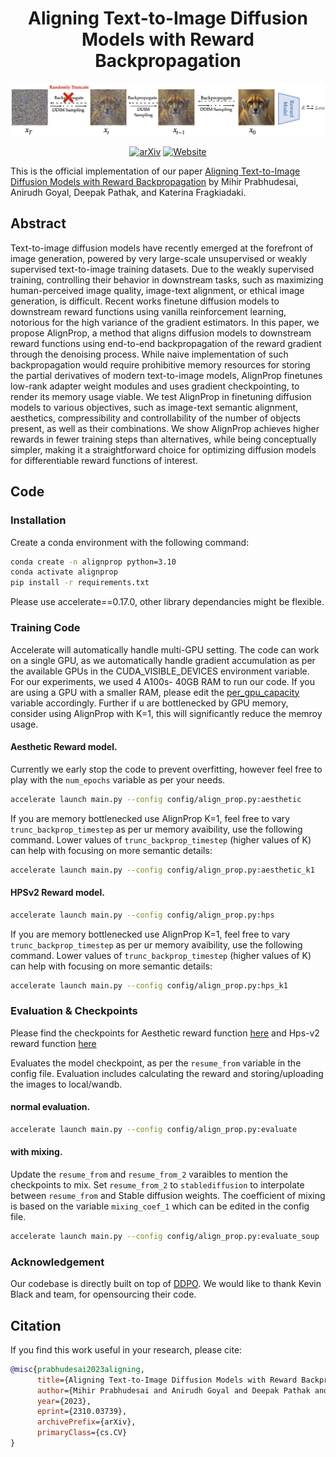 <div align="center">

<!-- TITLE -->
# **Aligning Text-to-Image Diffusion Models with Reward Backpropagation**
![AlignProp](assets/method.png)

[![arXiv](https://img.shields.io/badge/cs.LG-arXiv:2310.03739-b31b1b.svg)](https://arxiv.org/abs/2310.03739)
[![Website](https://img.shields.io/badge/🌎-Website-blue.svg)](http://align-prop.github.io)
</div>

This is the official implementation of our paper [Aligning Text-to-Image Diffusion Models with Reward Backpropagation](https://arxiv.org/abs/2310.03739) by Mihir Prabhudesai, Anirudh Goyal, Deepak Pathak, and Katerina Fragkiadaki.


<!-- DESCRIPTION -->
## Abstract
Text-to-image diffusion models have recently emerged at the forefront of image generation, powered by very large-scale unsupervised or weakly supervised text-to-image training datasets.  Due to the weakly supervised   training,  controlling  their behavior in downstream tasks, such as maximizing human-perceived image quality,  image-text alignment, or ethical image generation, is difficult. Recent works finetune diffusion models to downstream reward functions using vanilla reinforcement learning, notorious for the high variance of the gradient estimators. In this paper, we propose AlignProp, a method that aligns diffusion models to downstream reward functions using end-to-end backpropagation of the reward gradient through the denoising process. While naive implementation of such backpropagation would require prohibitive memory resources for storing the partial derivatives of modern text-to-image models, AlignProp finetunes low-rank adapter weight modules and uses gradient checkpointing, to render its memory usage viable. We test AlignProp in finetuning diffusion models to various objectives, such as image-text semantic alignment, aesthetics, compressibility and controllability of the number of objects present, as well as their combinations.  We show AlignProp  achieves higher rewards in fewer training steps than alternatives, while being conceptually simpler, making it a straightforward choice for optimizing diffusion models for differentiable reward functions of interest.

## Code

### Installation 
Create a conda environment with the following command:
```bash
conda create -n alignprop python=3.10
conda activate alignprop
pip install -r requirements.txt
```
Please use accelerate==0.17.0, other library dependancies might be flexible.

### Training Code

Accelerate will automatically handle multi-GPU setting. 
The code can work on a single GPU, as we automatically handle gradient accumulation as per the available GPUs in the CUDA_VISIBLE_DEVICES environment variable.
For our experiments, we used 4 A100s- 40GB RAM to run our code. If you are using a GPU with a smaller RAM, please edit the [per_gpu_capacity](https://github.com/mihirp1998/DiffAlign/blob/ac0ae6afddad15187bc65727cb151d43cc822ea7/config/align_prop.py#L161) variable accordingly. Further if u are bottlenecked by GPU memory, consider using AlignProp with K=1, this will significantly reduce the memroy usage. 

#### Aesthetic Reward model.
Currently we early stop the code to prevent overfitting, however feel free to play with the `num_epochs` variable as per your needs.

```bash
accelerate launch main.py --config config/align_prop.py:aesthetic
```

If you are memory bottlenecked use AlignProp K=1, feel free to vary `trunc_backprop_timestep` as per ur memory avaibility, use the following command. Lower values of `trunc_backprop_timestep` (higher values of K) can help with focusing on more semantic details:


```bash
accelerate launch main.py --config config/align_prop.py:aesthetic_k1
```

#### HPSv2 Reward model.

```bash
accelerate launch main.py --config config/align_prop.py:hps
```

If you are memory bottlenecked use AlignProp K=1, feel free to vary `trunc_backprop_timestep` as per ur memory avaibility, use the following command. Lower values of `trunc_backprop_timestep` (higher values of K) can help with focusing on more semantic details:


```bash
accelerate launch main.py --config config/align_prop.py:hps_k1
```

### Evaluation & Checkpoints
Please find the checkpoints for Aesthetic reward function [here](https://drive.google.com/file/d/1r7291awe3z37drfKyxLyqcNq6dHl6Egf/view?usp=sharing) and Hps-v2 reward function [here](https://drive.google.com/file/d/1nvSxwxf-OnDrKq4ob-j5islfUSif8lQb/view?usp=sharing)

Evaluates the model checkpoint, as per the `resume_from` variable in the config file.  Evaluation includes calculating the reward and storing/uploading the images to local/wandb.

#### normal evaluation.

```bash
accelerate launch main.py --config config/align_prop.py:evaluate
```
#### with mixing.
Update the `resume_from` and `resume_from_2` varaibles to mention the checkpoints to mix. Set `resume_from_2` to `stablediffusion` to interpolate between `resume_from` and Stable diffusion weights.  The coefficient of mixing is based on the variable `mixing_coef_1` which can be edited in the config file.

```bash
accelerate launch main.py --config config/align_prop.py:evaluate_soup
```

### Acknowledgement

Our codebase is directly built on top of [DDPO](https://github.com/kvablack/ddpo-pytorch). 
We would like to thank Kevin Black and team, for opensourcing their code.

## Citation

If you find this work useful in your research, please cite:

```bibtex
@misc{prabhudesai2023aligning,
      title={Aligning Text-to-Image Diffusion Models with Reward Backpropagation}, 
      author={Mihir Prabhudesai and Anirudh Goyal and Deepak Pathak and Katerina Fragkiadaki},
      year={2023},
      eprint={2310.03739},
      archivePrefix={arXiv},
      primaryClass={cs.CV}
}
```
